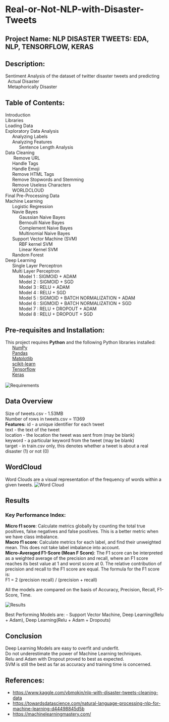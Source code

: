 # Real-or-Not-NLP-with-Disaster-Tweets

## Project Name: NLP DISASTER TWEETS: EDA, NLP, TENSORFLOW, KERAS

## Description: 
Sentiment Analysis of the dataset of twitter disaster tweets and predicting<br>
&nbsp; Actual Disaster<br>
&nbsp; Metaphorically Disaster<br>

## Table of Contents:

Introduction<br>
Libraries<br>
Loading Data<br>
Exploratory Data Analysis<br>
 &nbsp; Analyzing Labels<br>
  &nbsp;Analyzing Features<br>
    &nbsp;&nbsp;Sentence Length Analysis<br>
Data Cleaning<br>
  &nbsp; Remove URL<br>
 &nbsp; Handle Tags<br>
 &nbsp; Handle Emoji<br>
&nbsp;  Remove HTML Tags<br>
&nbsp;  Remove Stopwords and Stemming<br>
&nbsp;  Remove Useless Characters<br>
&nbsp;  WORLDCLOUD<br>
Final Pre-Processing Data<br>
Machine Learning<br>
 &nbsp; Logistic Regression<br>
 &nbsp; Navie Bayes<br>
&nbsp;&nbsp;    Gaussian Naive Bayes<br>
 &nbsp;&nbsp;   Bernoulli Naive Bayes<br>
 &nbsp;&nbsp;   Complement Naive Bayes<br>
 &nbsp;&nbsp;   Multinomial Naive Bayes<br>
 &nbsp; Support Vector Machine (SVM)<br>
  &nbsp;&nbsp;  RBF kernel SVM<br>
 &nbsp;&nbsp;   Linear Kernel SVM<br>
 &nbsp; Random Forest<br>
Deep Learning<br>
&nbsp;  Single Layer Perceptron<br>
&nbsp;  Multi Layer Perceptron<br>
&nbsp;&nbsp;    Model 1 : SIGMOID + ADAM<br>
&nbsp;&nbsp;    Model 2 : SIGMOID + SGD<br>
&nbsp;&nbsp;    Model 3 : RELU + ADAM<br>
&nbsp;&nbsp;    Model 4 : RELU + SGD<br>
&nbsp;&nbsp;    Model 5 : SIGMOID + BATCH NORMALIZATION + ADAM<br>
&nbsp;&nbsp;    Model 6 : SIGMOID + BATCH NORMALIZATION + SGD<br>
&nbsp;&nbsp;    Model 7 : RELU + DROPOUT + ADAM<br>
&nbsp;&nbsp;    Model 8 : RELU + DROPOUT + SGD<br>


## Pre-requisites and Installation:
This project requires **Python** and the following Python libraries installed:<br>
&nbsp;&nbsp; [NumPy](http://www.numpy.org/)<br>
&nbsp;&nbsp; [Pandas](http://pandas.pydata.org/)<br>
&nbsp;&nbsp; [Matplotlib](http://matplotlib.org/)<br>
&nbsp;&nbsp; [scikit-learn](http://scikit-learn.org/stable/)<br>
&nbsp;&nbsp; [Tensorflow](https://www.tensorflow.org/)<br>
&nbsp;&nbsp; [Keras](https://keras.io/)<br><br>
![Requirements](https://user-images.githubusercontent.com/34357926/105755591-87d8af00-5f71-11eb-9bc1-865615ff5759.png)<br>

## Data Overview

Size of tweets.csv - 1.53MB<br>
Number of rows in tweets.csv = 11369<br>
**Features:**
id - a unique identifier for each tweet<br>
text - the text of the tweet<br>
location - the location the tweet was sent from (may be blank)<br>
keyword - a particular keyword from the tweet (may be blank)<br>
target - in train.csv only, this denotes whether a tweet is about a real disaster (1) or not (0)

## WordCloud

Word Clouds are a visual representation of the frequency of words within a given tweets.
![Word Cloud](https://user-images.githubusercontent.com/34357926/105754188-c7060080-5f6f-11eb-9122-71fc6319c040.PNG)

## Results

### Key Performance Index:

**Micro f1 score**: Calculate metrics globally by counting the total true positives, false negatives and false positives. This is a better metric when we have class imbalance.<br>
**Macro f1 score**: Calculate metrics for each label, and find their unweighted mean. This does not take label imbalance into account.<br>
**Micro-Averaged F1-Score (Mean F Score)**: The F1 score can be interpreted as a weighted average of the precision and recall, where an F1 score reaches its best value at 1 and worst score at 0. The relative contribution of precision and recall to the F1 score are equal. The formula for the F1 score is:<br>
F1 = 2 (precision recall) / (precision + recall)

All the models are compared on the basis of Accuracy, Precision, Recall, F1-Score, Time. <br>

![Results](https://user-images.githubusercontent.com/34357926/105753395-a2f5ef80-5f6e-11eb-8d3e-cfda9f9c630b.png)

Best Performing Models are: - Support Vector Machine, Deep Learning(Relu + Adam), Deep Learning(Relu + Adam + Dropouts)<br>


## Conclusion

Deep Learning Models are easy to overfit and underfit.<br>
Do not underestimate the power of Machine Learning techniques.<br>
Relu and Adam with Dropout proved to best as expected.<br>
SVM is still the best as far as accuracy and training time is concerned.


## References:

- https://www.kaggle.com/vbmokin/nlp-with-disaster-tweets-cleaning-data
- https://towardsdatascience.com/natural-language-processing-nlp-for-machine-learning-d44498845d5b
- https://machinelearningmastery.com/


